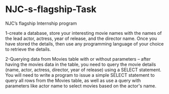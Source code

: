 # NJC-s-flagship-Task
NJC’s flagship Internship program

1-create a database, store your interesting movie names with the names of the lead actor, actress, year of release, and the director name. Once you have stored the details, then use any programming language of your choice to retrieve the details.

2-Querying data from Movies table with or without parameters – after having the movies data in the table, you need to query the movie details (name, actor, actress, director, year of release) using a SELECT statement. You will need to write a program to issue a simple SELECT statement to query all rows from the Movies table, as well as use a query with parameters like actor name to select movies based on the actor's name.
